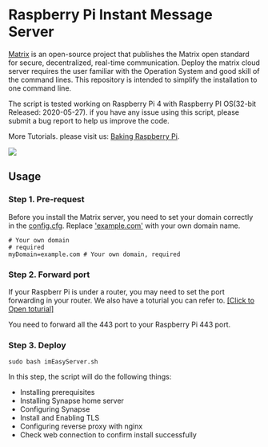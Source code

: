 # Raspberry Pi Instant Message Server

[Matrix](https://matrix.org/) is an open-source project that publishes the Matrix open standard for secure, decentralized, real-time communication. Deploy the matrix cloud server requires the user familiar with the Operation System and good skill of the command lines. This repository is intended to simplify the installation to one command line. 

The script is tested working on Raspberry Pi 4 with Raspberry PI OS(32-bit Released: 2020-05-27).  if you have any issue using this script, please submit a bug report to help us improve the code. 



More Tutorials. please visit us:  [Baking Raspberry Pi](https://www.youtube.com/channel/UCFBHlyED8_VZ2yfLXoAXrbg). 

[![](http://img.youtube.com/vi/s2fLG0Mtzq0/0.jpg)](http://www.youtube.com/watch?v=s2fLG0Mtzq0 "")


## Usage
### Step 1. Pre-request 

Before you install the Matrix server, you need to set your domain correctly in the [config.cfg](config.cfg). Replace ['example.com']() with your own domain name.

```
# Your own domain
# required
myDomain=example.com # Your own domain, required

```

### Step 2. Forward port
If your Raspberr Pi is under a router, you may need to set the port forwarding in your router. We also have a toturial you can refer to. [\[Click to Open toturial\]](https://www.google.com/search?q=router+port+forwarding&oq=router+por) 

You need to forward all the 443 port to your Raspberry Pi 443 port.

### Step 3. Deploy

```
sudo bash imEasyServer.sh
```
In this step, the script will do the following things:

*  Installing prerequisites
*  Installing Synapse home server
*  Configuring Synapse
*  Install and Enabling TLS
*  Configuring reverse proxy with nginx
*  Check web connection to confirm install successfully


##

